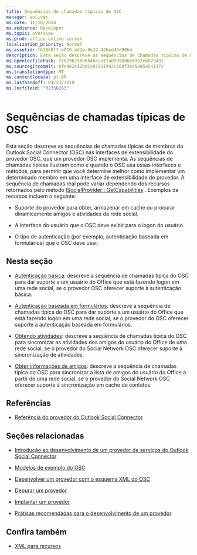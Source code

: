 ```yaml
---
title: Sequências de chamadas típicas de OSC
manager: soliver
ms.date: 11/16/2014
ms.audience: Developer
ms.topic: overview
ms.prod: office-online-server
localization_priority: Normal
ms.assetid: f61960f7-e018-4d2e-8e32-426ed46d9064
description: Esta seção descreve as sequências de chamadas típicas de membros do Outlook Social Connector (OSC) nas interfaces de extensibilidade do provedor OSC, que um provedor OSC implementa.
ms.openlocfilehash: f7829b710d6840ccd1fa0f990d6e03b2eb879431
ms.sourcegitcommit: 8fe462c32b91c87911942c188f3445e85a54137c
ms.translationtype: MT
ms.contentlocale: pt-BR
ms.lasthandoff: 04/23/2019
ms.locfileid: "32356263"
---
```

# <a name="osc-typical-calling-sequences"></a>Sequências de chamadas típicas de OSC

Esta seção descreve as sequências de chamadas típicas de membros do Outlook Social Connector (OSC) nas interfaces de extensibilidade do provedor OSC, que um provedor OSC implementa. As sequências de chamadas típicas ilustram como e quando o OSC usa essas interfaces e métodos, para permitir que você determine melhor como implementar um determinado membro em uma interface de extensibilidade de provedor. A sequência de chamadas real pode variar dependendo dos recursos retornados pelo método [ISocialProvider:: GetCapabilities](isocialprovider-getcapabilities.md) . Exemplos de recursos incluem o seguinte: 
  
- Suporte do provedor para obter, armazenar em cache ou procurar dinamicamente amigos e atividades da rede social.
    
- A interface do usuário que o OSC deve exibir para o logon do usuário.
    
- O tipo de autenticação (por exemplo, autenticação baseada em formulários) que o OSC deve usar.
    
## <a name="in-this-section"></a>Nesta seção

- [Autenticação básica](basic-authentication.md): descreve a sequência de chamadas típica do OSC para dar suporte a um usuário do Office que está fazendo logon em uma rede social, se o provedor OSC oferecer suporte à autenticação básica.
    
- [Autenticação baseada em formulários](forms-based-authentication.md): descreve a sequência de chamadas típica do OSC para dar suporte a um usuário do Office que está fazendo logon em uma rede social, se o provedor do OSC oferecer suporte à autenticação baseada em formulários.
    
- [Obtendo atividades](getting-activities.md): descreve a sequência de chamadas típica do OSC para sincronizar as atividades dos amigos do usuário do Office de uma rede social, se o provedor do Social Network OSC oferecer suporte à sincronização de atividades.
    
- [Obter informações de amigos](getting-friends-information.md): descreve a sequência de chamadas típica do OSC para sincronizar a lista de amigos do usuário do Office a partir de uma rede social, se o provedor do Social Network OSC oferecer suporte à sincronização em cache de contatos.
    
## <a name="reference"></a>Referências

- [Referência do provedor do Outlook Social Connector](outlook-social-connector-provider-reference-0.md)
  
## <a name="related-sections"></a>Seções relacionadas

- [Introdução ao desenvolvimento de um provedor de serviços do Outlook Social Connector](getting-started-with-developing-an-outlook-social-connector-provider.md)
  
- [Modelos de exemplo do OSC](osc-sample-templates.md)
  
- [Desenvolver um provedor com o esquema XML do OSC](developing-a-provider-with-the-osc-xml-schema.md)
  
- [Depurar um provedor](debugging-a-provider.md)
  
- [Implantar um provedor](deploying-a-provider.md)
  
- [Práticas recomendadas para o desenvolvimento de um provedor](best-practices-for-developing-a-provider.md)
  
## <a name="see-also"></a>Confira também

- [XML para recursos](xml-for-capabilities.md)


